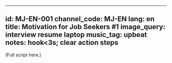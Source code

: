 ---
 id: MJ-EN-001
 channel_code: MJ-EN
 lang: en
 title: Motivation for Job Seekers #1
 image_query: interview resume laptop
 music_tag: upbeat
 notes: hook<3s; clear action steps
 ---
 (Full script here.)

